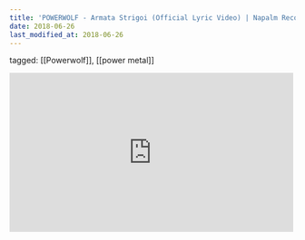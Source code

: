 ```yaml
---
title: 'POWERWOLF - Armata Strigoi (Official Lyric Video) | Napalm Records - YouTube'
date: 2018-06-26
last_modified_at: 2018-06-26
---
```

tagged: [[Powerwolf]], [[power metal]]
<iframe allow="accelerometer; autoplay; clipboard-write; encrypted-media; gyroscope; picture-in-picture" allowfullscreen="" frameborder="0" height="281" id="youtube_iframe" src="https://www.youtube.com/embed/3zx1ZtxUbGE?feature=oembed&amp;enablejsapi=1&amp;origin=https://safe.txmblr.com&amp;wmode=opaque" width="500"></iframe>
